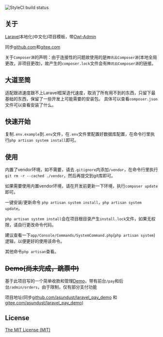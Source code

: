 ![StyleCI build status](https://github.styleci.io/repos/235053411/shield)

## 关于

[Laravel](https://github.com/laravel/laravel)本地化(中文化)项目模板，带[Owl-Admin](https://github.com/slowlyo/owl-admin)

同步[github.com](https://github.com/asundust/laravel_new)和[gitee.com](https://gitee.com/asundust/laravel_new)

关于`Composer源`的声明：由于连接性的问题故使用的是`腾讯云Composer源`(本地全局更改，非项目更改)，故产生的`composer.lock`文件会有`腾讯云Composer源`的链接。

## 大道至简

适配跟进速度跟不上Laravel框架迭代速度，取消了所有用不到的东西，只留下最基础的东西，保留了一些开发上可能需要的安装包。
具体可以查看`composer.json`文件可以查看安装了什么。

## 快速开始

复制`.env.example`到`.env`文件，在`.env`文件里配置好数据库配置，在命令行里执行`php artisan system install`即可。

## 使用

内置了vendor环境，如不需要，请去`.gitignore`内添加`/vendor`，在命令行里执行`git rm -r --cached ./vendor`，然后再提交到git库即可。

如果需要使用内置vendor环境，请在开发前更新一下环境，执行`composer update`即可。

一键安装/更新命令 `php artisan system install`，`php artisan system update`。

`php artisan system install`会在项目根目录产生`install.lock`文件，如果无权限，请自行更改命令代码。

建议查看一下`app/Console/Commands/SystemCommand.php`(`php artisan system`)逻辑，以便更好的使用该命令。

其他命令`php artisan`查看。

## ~~Demo(尚未完成，跳票中)~~

基于此项目写的一个简单收款和管理[Demo](https://pay.leeay.com/pay)，带有前台`/pay`和后台`/admin/orders`，由于限制，仅有部分支付功能

项目地址(同步[github.com/asundust/laravel_pay_demo](https://github.com/asundust/laravel_pay_demo)
和[gitee.com/asundust/laravel_pay_demo](https://gitee.com/asundust/laravel_pay_demo))

## License

[The MIT License (MIT)](https://opensource.org/licenses/MIT)
